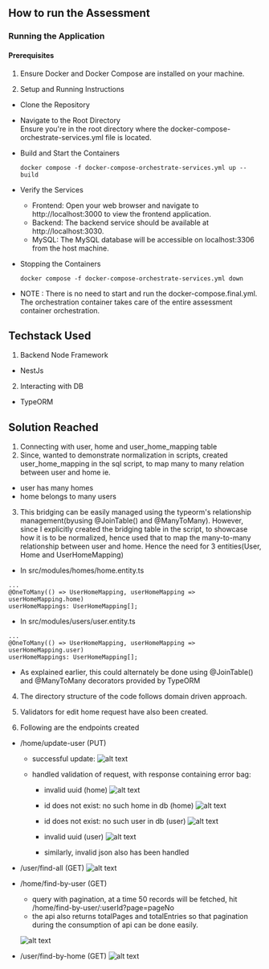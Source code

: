## How to run the Assessment
### Running the Application
#### Prerequisites
1. Ensure Docker and Docker Compose are installed on your machine.

2. Setup and Running Instructions
  - Clone the Repository
  - Navigate to the Root Directory   
    Ensure you're in the root directory where the docker-compose-orchestrate-services.yml file is located.
  - Build and Start the Containers
    ``` 
    docker compose -f docker-compose-orchestrate-services.yml up --build 

    ```
  - Verify the Services
    - Frontend: Open your web browser and navigate to http://localhost:3000 to view the frontend application.
    - Backend: The backend service should be available at http://localhost:3030.
    - MySQL: The MySQL database will be accessible on localhost:3306 from the host machine.

  - Stopping the Containers
    ```
    docker compose -f docker-compose-orchestrate-services.yml down

    ```
  - NOTE : There is no need to start and run the docker-compose.final.yml. The orchestration container takes care of the entire assessment container orchestration.


## Techstack Used
1. Backend Node Framework
  - NestJs
2. Interacting with DB
  - TypeORM

## Solution Reached
1. Connecting with user, home and user_home_mapping table
2. Since, wanted to demonstrate normalization in scripts, created user_home_mapping in the sql script, to map many to many relation between user and home ie.
  - user has many homes
  - home belongs to many users
3. This bridging can be easily managed using the typeorm's relationship management(byusing @JoinTable() and @ManyToMany). However, since I explicitly created the bridging table in the script, to showcase how it is to be normalized, hence used that to map the many-to-many relationship between user and home. Hence the need for 3 entities(User, Home and UserHomeMapping)

- In src/modules/homes/home.entity.ts
```
...
@OneToMany(() => UserHomeMapping, userHomeMapping => userHomeMapping.home)
userHomeMappings: UserHomeMapping[];

```
- In src/modules/users/user.entity.ts
```
...
@OneToMany(() => UserHomeMapping, userHomeMapping => userHomeMapping.user)
userHomeMappings: UserHomeMapping[];
```
- As explained earlier, this could alternately be done using @JoinTable() and @ManyToMany decorators provided by TypeORM

4. The directory structure of the code follows domain driven approach.
5. Validators for edit home request have also been created.

6. Following are the endpoints created
  - /home/update-user (PUT)
    - successful update: 
      ![alt text](./docs/update-success.png)

    - handled validation of request, with response containing error bag:
      - invalid uuid (home)
        ![alt text](./docs/invalid-uuid.png)
      - id does not exist: no such home in db (home)
        ![alt text](./docs/does-not-exist.png)
      - id does not exist: no such user in db (user)
        ![alt text](./docs/user-does-not-exist.png)
      - invalid uuid (user)
        ![alt text](./docs/invalid-user-uuid.png)
        
      - similarly, invalid json also has been handled
  
  - /user/find-all (GET)
  ![alt text](./docs/all-users.png)

  - /home/find-by-user (GET) 
    - query with pagination, at a time 50 records will be fetched, hit
      /home/find-by-user/:userId?page=pageNo
    - the api also returns totalPages and totalEntries so that pagination during the consumption of api can be done easily.

    ![alt text](./docs/homes.png)
  
  - /user/find-by-home (GET)
    ![alt text](./docs/user-home.png)




   

  






